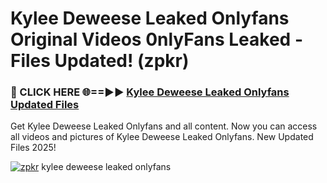 # Kylee Deweese Leaked Onlyfans Original Videos 0nlyFans Leaked - Files Updated! (zpkr)

<h3>🔴 CLICK HERE 🌐==►► <a href="https://tinyurl.com/2jnfzry5" rel="nofollow">Kylee Deweese Leaked Onlyfans Updated Files</a></h3>

Get Kylee Deweese Leaked Onlyfans and all content. Now you can access all videos and pictures of Kylee Deweese Leaked Onlyfans. New Updated Files 2025!

[![zpkr](https://i.imgur.com/GyGTBgg.gif)](https://tinyurl.com/2jnfzry5)
kylee deweese leaked onlyfans